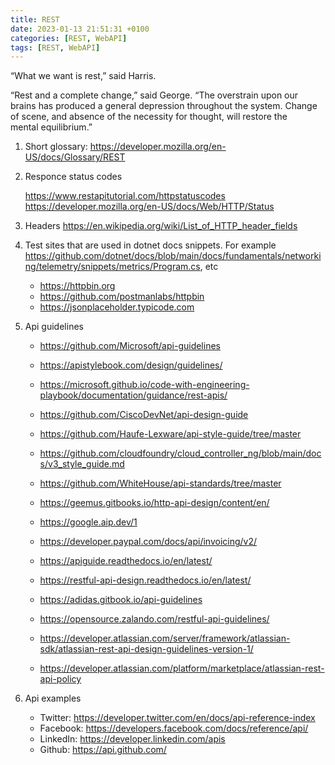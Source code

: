 ```yaml
---
title: REST
date: 2023-01-13 21:51:31 +0100
categories: [REST, WebAPI]
tags: [REST, WebAPI]
---
```


“What we want is rest,” said Harris.  

“Rest and a complete change,” said George. “The overstrain upon our  
brains has produced a general depression throughout the system. Change  
of scene, and absence of the necessity for thought, will restore the  
mental equilibrium.”  


1. Short glossary: <https://developer.mozilla.org/en-US/docs/Glossary/REST>

2. Responce status codes 

	<https://www.restapitutorial.com/httpstatuscodes>
	<https://developer.mozilla.org/en-US/docs/Web/HTTP/Status>


3. Headers <https://en.wikipedia.org/wiki/List_of_HTTP_header_fields>

4. Test sites that are used in dotnet docs snippets. For example <https://github.com/dotnet/docs/blob/main/docs/fundamentals/networking/telemetry/snippets/metrics/Program.cs>, etc

	- <https://httpbin.org>   
	- <https://github.com/postmanlabs/httpbin> 
	- <https://jsonplaceholder.typicode.com>


5. Api guidelines 

	- <https://github.com/Microsoft/api-guidelines>
	- <https://apistylebook.com/design/guidelines/>
	- <https://microsoft.github.io/code-with-engineering-playbook/documentation/guidance/rest-apis/>

	- <https://github.com/CiscoDevNet/api-design-guide>
	- <https://github.com/Haufe-Lexware/api-style-guide/tree/master>
	- <https://github.com/cloudfoundry/cloud_controller_ng/blob/main/docs/v3_style_guide.md>
	- <https://github.com/WhiteHouse/api-standards/tree/master>

	- <https://geemus.gitbooks.io/http-api-design/content/en/>
	
	- <https://google.aip.dev/1>
	- <https://developer.paypal.com/docs/api/invoicing/v2/>
	
	- <https://apiguide.readthedocs.io/en/latest/>
	- <https://restful-api-design.readthedocs.io/en/latest/>

	- <https://adidas.gitbook.io/api-guidelines>
	- <https://opensource.zalando.com/restful-api-guidelines/>

	- <https://developer.atlassian.com/server/framework/atlassian-sdk/atlassian-rest-api-design-guidelines-version-1/>
	- <https://developer.atlassian.com/platform/marketplace/atlassian-rest-api-policy>

	


6. Api examples

	- Twitter: <https://developer.twitter.com/en/docs/api-reference-index>
	- Facebook: <https://developers.facebook.com/docs/reference/api/>
	- LinkedIn: <https://developer.linkedin.com/apis>
	- Github:   <https://api.github.com/>

	

	
